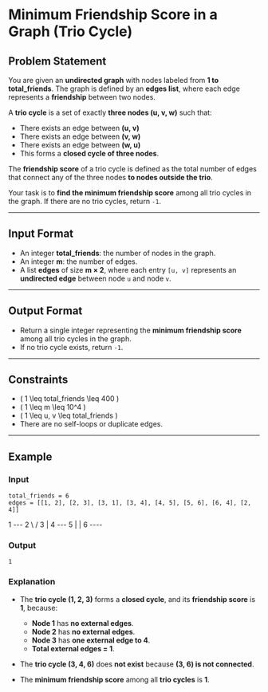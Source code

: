 # Minimum Friendship Score in a Graph (Trio Cycle)

## Problem Statement

You are given an **undirected graph** with nodes labeled from **1 to total_friends**. The graph is defined by an **edges list**, where each edge represents a **friendship** between two nodes.  

A **trio cycle** is a set of exactly **three nodes (u, v, w)** such that:  
- There exists an edge between **(u, v)**  
- There exists an edge between **(v, w)**  
- There exists an edge between **(w, u)**  
- This forms a **closed cycle of three nodes**.  

The **friendship score** of a trio cycle is defined as the total number of edges that connect any of the three nodes **to nodes outside the trio**.  

Your task is to **find the minimum friendship score** among all trio cycles in the graph. If there are no trio cycles, return `-1`.  

---

## Input Format

- An integer **total_friends**: the number of nodes in the graph.  
- An integer **m**: the number of edges.  
- A list **edges** of size **m × 2**, where each entry `[u, v]` represents an **undirected edge** between node `u` and node `v`.  

---

## Output Format

- Return a single integer representing the **minimum friendship score** among all trio cycles in the graph.  
- If no trio cycle exists, return `-1`.  

---

## Constraints

- \( 1 \leq total\_friends \leq 400 \)  
- \( 1 \leq m \leq 10^4 \)  
- \( 1 \leq u, v \leq total\_friends \)  
- There are no self-loops or duplicate edges.  

---

## Example

### **Input**
```plaintext
total_friends = 6
edges = [[1, 2], [2, 3], [3, 1], [3, 4], [4, 5], [5, 6], [6, 4], [2, 4]]
```

  1 --- 2
   \   /
    3
    |
    4 --- 5
    |     |
    6 ----


### **Output**
```plaintext
1
```

### Explanation

- The **trio cycle (1, 2, 3)** forms a **closed cycle**, and its **friendship score** is **1**, because:  
  - **Node 1** has **no external edges**.  
  - **Node 2** has **no external edges**.  
  - **Node 3** has **one external edge to 4**.  
  - **Total external edges = 1**.  

- The **trio cycle (3, 4, 6)** does **not exist** because **(3, 6) is not connected**.  

- The **minimum friendship score** among all **trio cycles** is **1**.  




